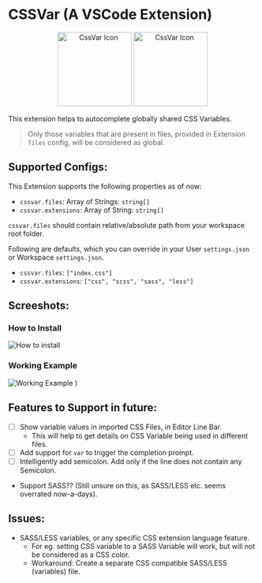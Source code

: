 # CSSVar (A VSCode Extension)

<div align="center">
  <img
  src="https://user-images.githubusercontent.com/11786283/112741125-357f3300-8fa0-11eb-8740-41221488509c.png"
  height="150"
  alt="CssVar Icon" />
  <img
  src="https://user-images.githubusercontent.com/11786283/112747300-16999480-8fd2-11eb-9f21-41a77abb332c.png"
  height="150"
  alt="CssVar Icon" />
</div>

This extension helps to autocomplete globally shared CSS
Variables.
> Only those variables that are present in files,
provided in Extension `files` config, will be considered as global.

## Supported Configs:

This Extension supports the following properties as of now:

- `cssvar.files`: Array of Strings: `string[]`
- `cssvar.extensions`: Array of String: `string[]`

`cssvar.files` should contain relative/absolute path from
your workspace root folder.

Following are defaults, which you can override in
your User `settings.json` or Workspace `settings.json`.

- `cssvar.files`: `["index.css"]`
- `cssvar.extensions`: `["css", "scss", "sass", "less"]`

## Screeshots:

### How to Install
![How to install](https://user-images.githubusercontent.com/11786283/112744615-48edc680-8fbf-11eb-870c-91b03a4310bb.gif)


### Working Example
![Working Example](https://user-images.githubusercontent.com/11786283/112746381-07174d00-8fcc-11eb-82eb-d9b27540a956.gif)
)

## Features to Support in future:

- [ ] Show variable values in imported CSS Files, in Editor Line Bar.
  - This will help to get details on CSS Variable being used in different files.
- [ ] Add support for `var` to trigger the completion prompt.
- [ ] Intelligently add semicolon. Add only if the line does not contain any Semicolon.
- Support SASS?? (Still unsure on this, as SASS/LESS etc. seems overrated now-a-days).

## Issues:

- SASS/LESS variables, or any specific CSS extension language feature.
  - For eg. setting CSS variable to a SASS Variable will work, but will not
    be considered as a CSS color.
  - Workaround: Create a separate CSS compatible SASS/LESS (variables) file.
